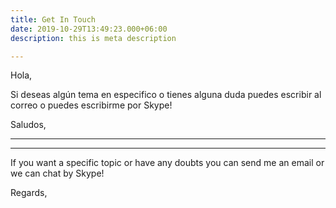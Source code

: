 ```yaml
---
title: Get In Touch
date: 2019-10-29T13:49:23.000+06:00
description: this is meta description

---
```

Hola,

Si deseas algún tema en especifico o tienes alguna duda puedes escribir al correo o puedes escribirme por Skype!

Saludos,

***

***

If you want a specific topic or have any doubts you can send me an email or we can chat by Skype!

Regards,